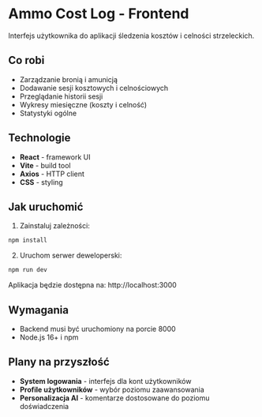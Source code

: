 # Ammo Cost Log - Frontend

Interfejs użytkownika do aplikacji śledzenia kosztów i celności strzeleckich.

## Co robi
- Zarządzanie bronią i amunicją
- Dodawanie sesji kosztowych i celnościowych
- Przeglądanie historii sesji
- Wykresy miesięczne (koszty i celność)
- Statystyki ogólne

## Technologie
- **React** - framework UI
- **Vite** - build tool
- **Axios** - HTTP client
- **CSS** - styling

## Jak uruchomić

1. Zainstaluj zależności:
```bash
npm install
```

2. Uruchom serwer deweloperski:
```bash
npm run dev
```

Aplikacja będzie dostępna na: http://localhost:3000

## Wymagania
- Backend musi być uruchomiony na porcie 8000
- Node.js 16+ i npm

## Plany na przyszłość
- **System logowania** - interfejs dla kont użytkowników
- **Profile użytkowników** - wybór poziomu zaawansowania
- **Personalizacja AI** - komentarze dostosowane do poziomu doświadczenia